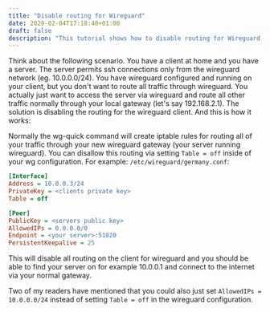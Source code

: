 ```yaml
---
title: "Disable routing for Wireguard"
date: 2020-02-04T17:18:40+01:00
draft: false
description: "This tutorial shows how to disable routing for Wireguard VPN"
---
```


Think about the following scenario. You have a client at home and you have a
server.  The server permits ssh connections only from the wireguard network
(eg. 10.0.0.0/24).  You have wireguard configured and running on your client,
but you don't want to route all traffic through wireguard.  You actually just
want to access the server via wireguard and route all other traffic normally
through your local gateway (let's say 192.168.2.1). The solution is disabling
the routing for the wireguard client.  And this is how it works:

Normally the wg-quick command will create iptable rules for routing all of your
traffic through your new wireguard gateway (your server running wireguard). You
can disallow this routing via setting `Table = off` inside of your wg
configuration. For example: `/etc/wireguard/germany.conf`:

```ini
[Interface]
Address = 10.0.0.3/24
PrivateKey = <clients private key>
Table = off

[Peer]
PublicKey = <servers public key>
AllowedIPs = 0.0.0.0/0
Endpoint = <your server>:51820
PersistentKeepalive = 25
```

This will disable all routing on the client for wireguard and you should be
able to find your server on for example 10.0.0.1 and connect to the internet
via your normal gateway.

Two of my readers have mentioned that you could also just set `AllowedIPs =
10.0.0.0/24` instead of setting `Table = off` in the wireguard configuration.
